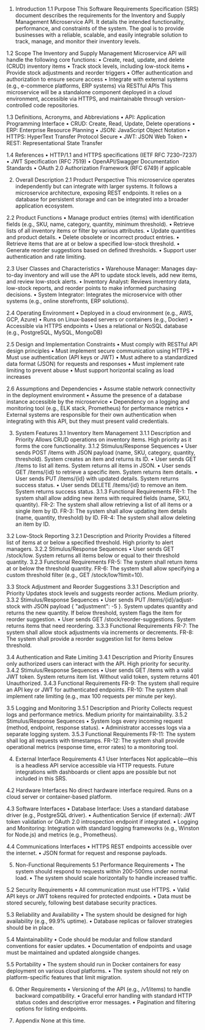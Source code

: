 1. Introduction
1.1 Purpose
This Software Requirements Specification (SRS) document describes the requirements for the Inventory and Supply Management Microservice API. It details the intended functionality, performance, and constraints of the system. The goal is to provide businesses with a reliable, scalable, and easily integrable solution to track, manage, and monitor their inventory levels.

1.2 Scope
The Inventory and Supply Management Microservice API will handle the following core functions:
	•	Create, read, update, and delete (CRUD) inventory items
	•	Track stock levels, including low-stock items
	•	Provide stock adjustments and reorder triggers
	•	Offer authentication and authorization to ensure secure access
	•	Integrate with external systems (e.g., e-commerce platforms, ERP systems) via RESTful APIs
This microservice will be a standalone component deployed in a cloud environment, accessible via HTTPS, and maintainable through version-controlled code repositories.

1.3 Definitions, Acronyms, and Abbreviations
	•	API: Application Programming Interface
	•	CRUD: Create, Read, Update, Delete operations
	•	ERP: Enterprise Resource Planning
	•	JSON: JavaScript Object Notation
	•	HTTPS: HyperText Transfer Protocol Secure
	•	JWT: JSON Web Token
	•	REST: Representational State Transfer

1.4 References
	•	HTTP/1.1 and HTTPS specifications (IETF RFC 7230–7237)
	•	JWT Specification (RFC 7519)
	•	OpenAPI/Swagger Documentation Standards
	•	OAuth 2.0 Authorization Framework (RFC 6749) if applicable

2. Overall Description
2.1 Product Perspective
This microservice operates independently but can integrate with larger systems. It follows a microservice architecture, exposing REST endpoints. It relies on a database for persistent storage and can be integrated into a broader application ecosystem.

2.2 Product Functions
	•	Manage product entries (items) with identification fields (e.g., SKU, name, category, quantity, minimum threshold).
	•	Retrieve lists of all inventory items or filter by various attributes.
	•	Update quantities and product details.
	•	Delete obsolete or incorrect product entries.
	•	Retrieve items that are at or below a specified low-stock threshold.
	•	Generate reorder suggestions based on defined thresholds.
	•	Support user authentication and rate limiting.

2.3 User Classes and Characteristics
	•	Warehouse Manager: Manages day-to-day inventory and will use the API to update stock levels, add new items, and review low-stock alerts.
	•	Inventory Analyst: Reviews inventory data, low-stock reports, and reorder points to make informed purchasing decisions.
	•	System Integrator: Integrates the microservice with other systems (e.g., online storefronts, ERP solutions).

2.4 Operating Environment
	•	Deployed in a cloud environment (e.g., AWS, GCP, Azure)
	•	Runs on Linux-based servers or containers (e.g., Docker)
	•	Accessible via HTTPS endpoints
	•	Uses a relational or NoSQL database (e.g., PostgreSQL, MySQL, MongoDB)

2.5 Design and Implementation Constraints
	•	Must comply with RESTful API design principles
	•	Must implement secure communication using HTTPS
	•	Must use authentication (API keys or JWT)
	•	Must adhere to a standardized data format (JSON) for requests and responses
	•	Must implement rate limiting to prevent abuse
	•	Must support horizontal scaling as load increases

2.6 Assumptions and Dependencies
	•	Assume stable network connectivity in the deployment environment
	•	Assume the presence of a database instance accessible by the microservice
	•	Dependency on a logging and monitoring tool (e.g., ELK stack, Prometheus) for performance metrics
	•	External systems are responsible for their own authentication when integrating with this API, but they must present valid credentials.

3. System Features
3.1 Inventory Item Management
3.1.1 Description and Priority
Allows CRUD operations on inventory items. High priority as it forms the core functionality.
3.1.2 Stimulus/Response Sequences
	•	User sends POST /items with JSON payload (name, SKU, category, quantity, threshold). System creates an item and returns its ID.
	•	User sends GET /items to list all items. System returns all items in JSON.
	•	User sends GET /items/{id} to retrieve a specific item. System returns item details.
	•	User sends PUT /items/{id} with updated details. System returns success status.
	•	User sends DELETE /items/{id} to remove an item. System returns success status.
3.1.3 Functional Requirements
FR-1: The system shall allow adding new items with required fields (name, SKU, quantity).
FR-2: The system shall allow retrieving a list of all items or a single item by ID.
FR-3: The system shall allow updating item details (name, quantity, threshold) by ID.
FR-4: The system shall allow deleting an item by ID.

3.2 Low-Stock Reporting
3.2.1 Description and Priority
Provides a filtered list of items at or below a specified threshold. High priority to alert managers.
3.2.2 Stimulus/Response Sequences
	•	User sends GET /stock/low. System returns all items below or equal to their threshold quantity.
3.2.3 Functional Requirements
FR-5: The system shall return items at or below the threshold quantity.
FR-6: The system shall allow specifying a custom threshold filter (e.g., GET /stock/low?limit=10).

3.3 Stock Adjustment and Reorder Suggestions
3.3.1 Description and Priority
Updates stock levels and suggests reorder actions. Medium priority.
3.3.2 Stimulus/Response Sequences
	•	User sends PUT /items/{id}/adjust-stock with JSON payload { "adjustment": -5 }. System updates quantity and returns the new quantity. If below threshold, system flags the item for reorder suggestion.
	•	User sends GET /stock/reorder-suggestions. System returns items that need reordering.
3.3.3 Functional Requirements
FR-7: The system shall allow stock adjustments via increments or decrements.
FR-8: The system shall provide a reorder suggestion list for items below threshold.

3.4 Authentication and Rate Limiting
3.4.1 Description and Priority
Ensures only authorized users can interact with the API. High priority for security.
3.4.2 Stimulus/Response Sequences
	•	User sends GET /items with a valid JWT token. System returns item list. Without valid token, system returns 401 Unauthorized.
3.4.3 Functional Requirements
FR-9: The system shall require an API key or JWT for authenticated endpoints.
FR-10: The system shall implement rate limiting (e.g., max 100 requests per minute per key).

3.5 Logging and Monitoring
3.5.1 Description and Priority
Collects request logs and performance metrics. Medium priority for maintainability.
3.5.2 Stimulus/Response Sequences
	•	System logs every incoming request (method, endpoint, response status).
	•	Administrator accesses logs via a separate logging system.
3.5.3 Functional Requirements
FR-11: The system shall log all requests with timestamps.
FR-12: The system shall provide operational metrics (response time, error rates) to a monitoring tool.

4. External Interface Requirements
4.1 User Interfaces
Not applicable—this is a headless API service accessible via HTTP requests. Future integrations with dashboards or client apps are possible but not included in this SRS.

4.2 Hardware Interfaces
No direct hardware interface required. Runs on a cloud server or container-based platform.

4.3 Software Interfaces
	•	Database Interface: Uses a standard database driver (e.g., PostgreSQL driver).
	•	Authentication Service (if external): JWT token validation or OAuth 2.0 introspection endpoint if integrated.
	•	Logging and Monitoring: Integration with standard logging frameworks (e.g., Winston for Node.js) and metrics (e.g., Prometheus).

4.4 Communications Interfaces
	•	HTTPS REST endpoints accessible over the internet.
	•	JSON format for request and response payloads.

5. Non-Functional Requirements
5.1 Performance Requirements
	•	The system should respond to requests within 200-500ms under normal load.
	•	The system should scale horizontally to handle increased traffic.

5.2 Security Requirements
	•	All communication must use HTTPS.
	•	Valid API keys or JWT tokens required for protected endpoints.
	•	Data must be stored securely, following best database security practices.

5.3 Reliability and Availability
	•	The system should be designed for high availability (e.g., 99.9% uptime).
	•	Database replicas or failover strategies should be in place.

5.4 Maintainability
	•	Code should be modular and follow standard conventions for easier updates.
	•	Documentation of endpoints and usage must be maintained and updated alongside changes.

5.5 Portability
	•	The system should run in Docker containers for easy deployment on various cloud platforms.
	•	The system should not rely on platform-specific features that limit migration.

6. Other Requirements
	•	Versioning of the API (e.g., /v1/items) to handle backward compatibility.
	•	Graceful error handling with standard HTTP status codes and descriptive error messages.
	•	Pagination and filtering options for listing endpoints.

7. Appendix
None at this time.